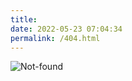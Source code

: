 ```yaml
---
title: 
date: 2022-05-23 07:04:34
permalink: /404.html
---
```


![Not-found](https://s2.loli.net/2022/05/23/YsDpfeyc7bJlOij.gif)